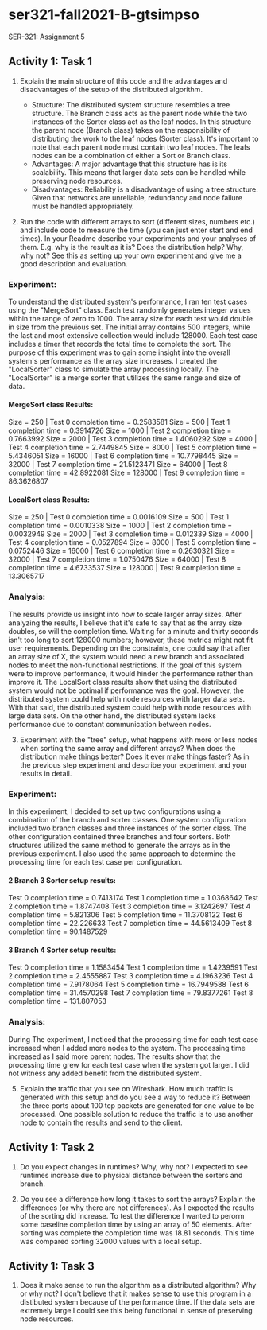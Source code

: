 # ser321-fall2021-B-gtsimpso
SER-321:  Assignment 5

## Activity 1: Task 1                                                                                       
1. Explain the main structure of this code and the advantages and disadvantages of the setup of the distributed algorithm.

   * Structure: The distributed system structure resembles a tree structure.  The Branch class acts as the parent node while the two instances of the Sorter class act as the leaf nodes.  In this structure the parent node (Branch class) takes on the responsibility of distributing the work to the leaf nodes (Sorter class).  It's important to note that each parent node must contain two leaf nodes.  The leafs nodes can be a combination of either a Sort or Branch class. 
   * Advantages: A major advantage that this structure has is its scalability.  This means that larger data sets can be handled while preserving node resources. 
   * Disadvantages: Reliability is a disadvantage of using a tree structure.  Given that networks are unreliable, redundancy and node failure must be handled appropriately.
   
2. Run the code with different arrays to sort (different sizes, numbers etc.) and include code to measure the time (you can just enter start and end times). In your Readme describe your experiments and your analyses of them. E.g. why is the result as it is? Does the distribution help? Why, why not? See this as setting up your own experiment and give me a good description and evaluation.

### Experiment:
To understand the distributed system's performance, I ran ten test cases using the "MergeSort" class.  Each test randomly generates integer values within the range of zero to 1000.  The array size for each test would double in size from the previous set.  The initial array contains 500 integers, while the last and most extensive collection would include 128000.  Each test case includes a timer that records the total time to complete the sort.  The purpose of this experiment was to gain some insight into the overall system's performance as the array size increases.  I created the "LocalSorter" class to simulate the array processing locally.  The "LocalSorter" is a merge sorter that utilizes the same range and size of data.

#### MergeSort class Results:
Size = 250      |    Test 0 completion time = 0.2583581
Size = 500      |    Test 1 completion time = 0.3914726
Size = 1000     |    Test 2 completion time = 0.7663992
Size = 2000     |    Test 3 completion time = 1.4060292
Size = 4000     |    Test 4 completion time = 2.7449845
Size = 8000     |    Test 5 completion time = 5.4346051
Size = 16000    |    Test 6 completion time = 10.7798445
Size = 32000    |    Test 7 completion time = 21.5123471
Size = 64000    |    Test 8 completion time = 42.8922081
Size = 128000   |    Test 9 completion time = 86.3626807  

#### LocalSort class Results:
Size = 250	    |		Test 0 completion time = 0.0016109
Size = 500	    |		Test 1 completion time = 0.0010338
Size = 1000	    |		Test 2 completion time = 0.0032949
Size = 2000    	|		Test 3 completion time = 0.012339
Size = 4000    	|		Test 4 completion time = 0.0527894
Size = 8000	    |		Test 5 completion time = 0.0752446
Size = 16000   	|		Test 6 completion time = 0.2630321
Size = 32000   	|		Test 7 completion time = 1.0750476
Size = 64000   	|		Test 8 completion time = 4.6733537
Size = 128000	|		Test 9 completion time = 13.3065717

### Analysis:
The results provide us insight into how to scale larger array sizes. After analyzing the results, I believe that it's safe to say that as the array size doubles, so will the completion time. Waiting for a minute and thirty seconds isn't too long to sort 128000 numbers; however, these metrics might not fit user requirements. Depending on the constraints, one could say that after an array size of X, the system would need a new branch and associated nodes to meet the non-functional restrictions. If the goal of this system were to improve performance, it would hinder the performance rather than improve it. The LocalSort class results show that using the distributed system would not be optimal if performance was the goal. However, the distributed system could help with node resources with larger data sets. With that said, the distributed system could help with node resources with large data sets. On the other hand, the distributed system lacks performance due to constant communication between nodes.

3. Experiment with the "tree" setup, what happens with more or less nodes when sorting the same array and different arrays? When does the distribution make things better? Does it ever make things faster? As in the previous step experiment and describe your experiment and your results in detail.

### Experiment:
In this experiment, I decided to set up two configurations using a combination of the branch and sorter classes. One system configuration included two branch classes and three instances of the sorter class. The other configuration contained three branches and four sorters. Both structures utilized the same method to generate the arrays as in the previous experiment. I also used the same approach to determine the processing time for each test case per configuration.

#### 2 Branch 3 Sorter setup results:
Test 0 completion time = 0.7413174
Test 1 completion time = 1.0368642
Test 2 completion time = 1.8747408
Test 3 completion time = 3.1242697
Test 4 completion time = 5.821306
Test 5 completion time = 11.3708122
Test 6 completion time = 22.226633
Test 7 completion time = 44.5613409
Test 8 completion time = 90.1487529

#### 3 Branch 4 Sorter setup results:
Test 0 completion time = 1.1583454
Test 1 completion time = 1.4239591
Test 2 completion time = 2.4555887
Test 3 completion time = 4.1963236
Test 4 completion time = 7.9178064
Test 5 completion time = 16.7949588
Test 6 completion time = 31.4570298
Test 7 completion time = 79.8377261
Test 8 completion time = 131.807053

### Analysis:
During The experiment, I noticed that the processing time for each test case increased when I added more nodes to the system. The processing time increased as I said more parent nodes. The results show that the processing time grew for each test case when the system got larger. I did not witness any added benefit from the distributed system.

5. Explain the traffic that you see on Wireshark. How much traffic is generated with this setup and do you see a way to reduce it?
Between the three ports about 100 tcp packets are generated for one value to be processed.  One possible solution to reduce the traffic is to use another node to contain the results and send to the client.

## Activity 1: Task 2
1. Do you expect changes in runtimes? Why, why not?
I expected to see runtimes increase due to physical distance between the sorters and branch.

2. Do you see a difference how long it takes to sort the arrays? Explain the differences (or why there are not differences).
As I expected the results of the sorting did increase.  To test the difference I wanted to perorm some baseline completion time by using an array of 50 elements.  After sorting was complete the completion time was 18.81 seconds. This time was compared sorting 32000 values with a local setup.

## Activity 1: Task 3
1. Does it make sense to run the algorithm as a distributed algorithm? Why or why not?
I don't believe that it makes sense to use this program in a distibuted system because of the performance time.  If the data sets are extremely large I could see this being functional in sense of preserving node resources.  


